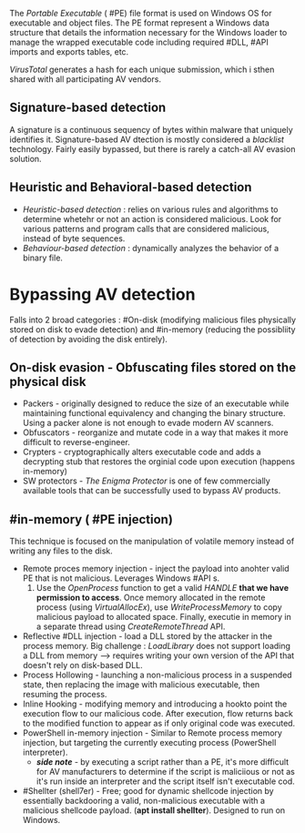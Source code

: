 The *Portable Executable* ( #PE) file format is used on Windows OS for executable and object files.  The PE format represent a Windows data structure that details the information necessary for the Windows loader to manage the wrapped executable code including required #DLL, #API imports and exports tables, etc.

*VirusTotal* generates a hash for each unique submission, which i sthen shared with all participating AV vendors.

## Signature-based detection
A signature is a continuous sequency of bytes within malware that uniquely identifies it.  Signature-based AV dtection is mostly considered a *blacklist* technology.  Fairly easily bypassed, but there is rarely a catch-all AV evasion solution.

## Heuristic and Behavioral-based detection
- *Heuristic-based detection* : relies on various rules and algorithms to determine whetehr or not an action is considered malicious. Look for various patterns and program calls that are considered malicious, instead of byte sequences.
- *Behaviour-based detection* : dynamically analyzes the behavior of a binary file. 

# Bypassing AV detection
Falls into 2 broad categories : #On-disk (modifying malicious files physically stored on disk to evade detection) and #in-memory (reducing the possibliity of detection by avoiding the disk entirely). 

## On-disk evasion - Obfuscating files stored on the physical disk
- Packers - originally designed to reduce the size of an executable while maintaining functional equivalency and changing the binary structure.  Using a packer alone is not enough to evade modern AV scanners.
- Obfuscators - reorganize and mutate code in a way that makes it more difficult to reverse-engineer.
- Crypters - cryptographically alters executable code and adds a decrypting stub that restores the orginial code upon execution (happens in-memory)
- SW protectors - *The Enigma Protector* is one of few commercially available tools that can be successfully used to bypass AV products.

## #in-memory ( #PE injection)
This technique is focused on the manipulation of volatile memory instead of writing any files to the disk.
- Remote proces memory injection - inject the payload into anohter valid PE that is not malicious. Leverages Windows #API s. 
	1. Use the *OpenProcess* function to get a valid *HANDLE* **that we have permission to access**. Once memory allocated in the remote process (using *VirtualAllocEx*), use *WriteProcessMemory* to copy malicious payload to allocated space. Finally, executie in memory in a separate thread using *CreateRemoteThread* API. 
- Reflective #DLL injection - load a DLL stored by the attacker in the process memory. Big challenge : *LoadLibrary* does not support loading a DLL from memory --> requires writing your own version of the API that doesn't rely on disk-based DLL.
- Process Hollowing - launching a non-malicious process in a suspended state, then replacing the image with malicious executable, then resuming the process.
- Inline Hooking - modifying memory and introducing a hookto point the execution flow to our malicious code. After execution, flow returns back to the modified function to appear as if only original code was executed.
- PowerShell in-memory injection - Similar to Remote process memory injection, but targeting the currently executing process (PowerShell interpreter).
	- ***side note*** - by executing a script rather than a PE, it's more difficult for AV manufacturers to determine if the script is maliciious or not as it's run inside an interpreter and the script itself isn't executable cod. 
- #Shellter (shell7er) - Free; good for dynamic shellcode injection by essentially backdooring a valid, non-malicious executable with a malicious shellcode payload. (**apt install shellter**).  Designed to run on Windows.